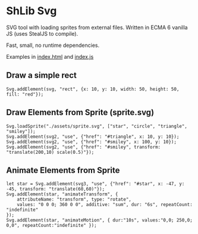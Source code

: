# ShLib Svg
  
SVG tool with loading sprites from external files. Written in ECMA 6 vanilla JS
(uses StealJS to compile). 

Fast, small, no runtime dependencies.

Examples in [index.html](index.html) and [index.js](index.js)

## Draw a simple rect

```
Svg.addElement(svg, "rect", {x: 10, y: 10, width: 50, height: 50, fill: "red"});
```

## Draw Elements from Sprite (sprite.svg)

```
Svg.loadSprite("./assets/sprite.svg", ["star", "circle", "triangle", "smiley"]);
Svg.addElement(svg2, "use", {"href": "#triangle", x: 10, y: 10});
Svg.addElement(svg2, "use", {"href": "#smiley", x: 100, y: 10});
Svg.addElement(svg2, "use", {"href": "#smiley", transform: "translate(200,10) scale(0.5)"});
```

## Animate Elements from Sprite

```
let star = Svg.addElement(svg3, "use", {"href": "#star", x: -47, y: -45, transform: "translate(60,60)"});
Svg.addElement(star, "animateTransform", {
    attributeName: "transform", type: "rotate",
    values: "0 0 0; 360 0 0", additive: "sum", dur: "6s", repeatCount: "indefinite"
});
Svg.addElement(star, "animateMotion", { dur:"10s", values:"0,0; 250,0; 0,0", repeatCount:"indefinite" });
```